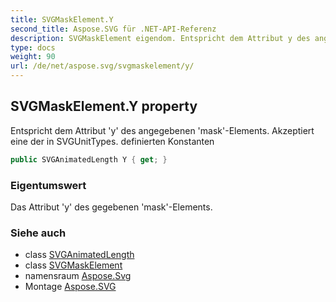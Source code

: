 ```yaml
---
title: SVGMaskElement.Y
second_title: Aspose.SVG für .NET-API-Referenz
description: SVGMaskElement eigendom. Entspricht dem Attribut y des angegebenen maskElements. Akzeptiert eine der in SVGUnitTypes. definierten Konstanten
type: docs
weight: 90
url: /de/net/aspose.svg/svgmaskelement/y/
---
```

## SVGMaskElement.Y property

Entspricht dem Attribut 'y' des angegebenen 'mask'-Elements. Akzeptiert eine der in SVGUnitTypes. definierten Konstanten

```csharp
public SVGAnimatedLength Y { get; }
```

### Eigentumswert

Das Attribut 'y' des gegebenen 'mask'-Elements.

### Siehe auch

* class [SVGAnimatedLength](../../../aspose.svg.datatypes/svganimatedlength/)
* class [SVGMaskElement](../)
* namensraum [Aspose.Svg](../../svgmaskelement/)
* Montage [Aspose.SVG](../../../)


